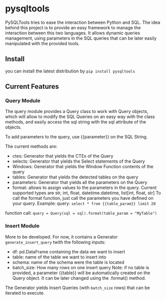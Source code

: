 # pysqltools

PySQLTools tries to ease the interaction between Python and SQL. The idea behind this project is
to provide an easy framework to manage the interaction between this two languages. It allows dynamic
queries management, using parameters in the SQL queries that can be later easily manipulated with
the provided tools.

## Install
you can install the latest distribution by 
`pip install pysqltools`

## Current Features

### Query Module
The query module provides a Query class to work with Query objects, which will allow to modify the
SQL Queries on an easy way with the class methods, and easily access the sql string with the sql
attribute of the objects.

To add parameters to the query, use {{parameter}} on the SQL String.

The current methods are:

- ctes: Generator that yields the CTEs of the Query
- selects: Generator that yields the Select statements of the Query
- Windows: Generator that yields the Window Function contents of the query
- tables: Generator that yields the detected tables on the query
- parameters: Generator that yields all the parameters on the Query
- format: allows to assign values to the parameters in the query. Current supported types are str, int, float, datetime.datetime, list[int, float, str]
To call the format function, just call the parameters you have defined on your query. Example:
query:
`select * from {{table_param}} limit 20`

function call:
`query = Query(sql = sql).format(table_param = "MyTable")`

### Insert Module

More to be developed. For now, it contains a Generator `generate_insert_query` twith the following inputs:
- df: pd.DataFrame containing the data we want to insert
- table: name of the table we want to insert into
- schema: name of the schema were the table is located
- batch_size: How many rows on one insert query
Note: if no table is provided, a parameter {{table}} will be automatically created on the Query object. It can be later changed using the .format() method.


The Generator yields Insert Queries (with `batch_size` rows) that can be iterated to execute.